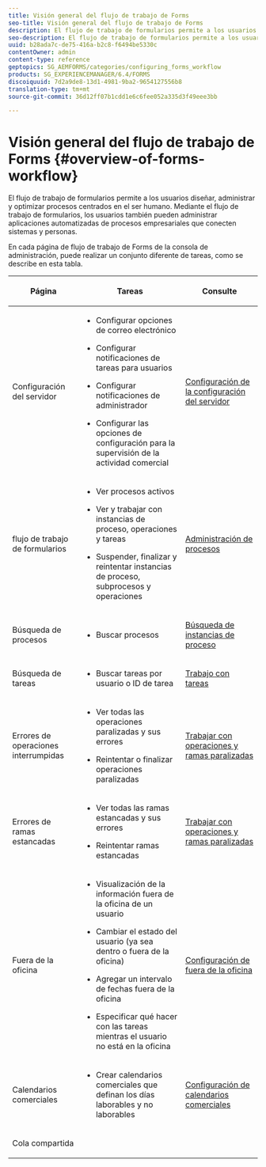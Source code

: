 ```yaml
---
title: Visión general del flujo de trabajo de Forms
seo-title: Visión general del flujo de trabajo de Forms
description: El flujo de trabajo de formularios permite a los usuarios diseñar, administrar y optimizar procesos centrados en el ser humano. Mediante el flujo de trabajo de formularios, los usuarios también pueden administrar aplicaciones automatizadas de procesos empresariales que conecten sistemas y personas.
seo-description: El flujo de trabajo de formularios permite a los usuarios diseñar, administrar y optimizar procesos centrados en el ser humano. Mediante el flujo de trabajo de formularios, los usuarios también pueden administrar aplicaciones automatizadas de procesos empresariales que conecten sistemas y personas.
uuid: b28ada7c-de75-416a-b2c8-f6494be5330c
contentOwner: admin
content-type: reference
geptopics: SG_AEMFORMS/categories/configuring_forms_workflow
products: SG_EXPERIENCEMANAGER/6.4/FORMS
discoiquuid: 7d2a9de8-13d1-4981-9ba2-9654127556b8
translation-type: tm+mt
source-git-commit: 36d12ff07b1cdd1e6c6fee052a335d3f49eee3bb

---
```



# Visión general del flujo de trabajo de Forms {#overview-of-forms-workflow}

El flujo de trabajo de formularios permite a los usuarios diseñar, administrar y optimizar procesos centrados en el ser humano. Mediante el flujo de trabajo de formularios, los usuarios también pueden administrar aplicaciones automatizadas de procesos empresariales que conecten sistemas y personas.

En cada página de flujo de trabajo de Forms de la consola de administración, puede realizar un conjunto diferente de tareas, como se describe en esta tabla.

<table>
 <thead>
  <tr>
   <th><p>Página</p></th> 
   <th><p>Tareas</p></th> 
   <th><p>Consulte</p></th> 
  </tr> 
 </thead> 
 <tbody>
  <tr>
   <td><p>Configuración del servidor</p></td> 
   <td>
    <ul>
     <li><p>Configurar opciones de correo electrónico</p></li>
     <li><p>Configurar notificaciones de tareas para usuarios</p></li>
     <li><p>Configurar notificaciones de administrador</p></li>
     <li><p>Configurar las opciones de configuración para la supervisión de la actividad comercial </p></li>
    </ul></td> 
   <td><p><a href="/help/forms/using/admin-help/configuring-server-settings.md#configuring-server-settings">Configuración de la configuración del servidor</a></p></td> 
  </tr> 
  <tr>
   <td><p>flujo de trabajo de formularios</p></td> 
   <td>
    <ul>
     <li><p>Ver procesos activos</p></li>
     <li><p>Ver y trabajar con instancias de proceso, operaciones y tareas</p></li>
     <li><p>Suspender, finalizar y reintentar instancias de proceso, subprocesos y operaciones</p></li>
    </ul></td> 
   <td><p><a href="/help/forms/using/admin-help/processes.md#managing-processes">Administración de procesos</a></p></td> 
  </tr> 
  <tr>
   <td><p>Búsqueda de procesos</p></td> 
   <td>
    <ul>
     <li><p>Buscar procesos</p></li>
    </ul></td> 
   <td><p><a href="/help/forms/using/admin-help/searching-process-instances.md#searching-for-process-instances">Búsqueda de instancias de proceso</a></p></td> 
  </tr> 
  <tr>
   <td><p>Búsqueda de tareas</p></td> 
   <td>
    <ul>
     <li><p>Buscar tareas por usuario o ID de tarea</p></li>
    </ul></td> 
   <td><p><a href="/help/forms/using/admin-help/tasks.md#working-with-tasks">Trabajo con tareas</a></p></td> 
  </tr> 
  <tr>
   <td><p>Errores de operaciones interrumpidas</p></td> 
   <td>
    <ul>
     <li><p>Ver todas las operaciones paralizadas y sus errores</p></li>
     <li><p>Reintentar o finalizar operaciones paralizadas</p></li>
    </ul></td> 
   <td><p><a href="/help/forms/using/admin-help/stalled-operations-branches.md#working-with-stalled-operations-and-branches">Trabajar con operaciones y ramas paralizadas</a></p></td> 
  </tr> 
  <tr>
   <td><p>Errores de ramas estancadas</p></td> 
   <td>
    <ul>
     <li><p>Ver todas las ramas estancadas y sus errores</p></li>
     <li><p>Reintentar ramas estancadas</p></li>
    </ul></td> 
   <td><p><a href="/help/forms/using/admin-help/stalled-operations-branches.md#working-with-stalled-operations-and-branches">Trabajar con operaciones y ramas paralizadas</a></p></td> 
  </tr> 
  <tr>
   <td><p>Fuera de la oficina</p></td> 
   <td>
    <ul>
     <li><p>Visualización de la información fuera de la oficina de un usuario</p></li>
     <li><p>Cambiar el estado del usuario (ya sea dentro o fuera de la oficina)</p></li>
     <li><p>Agregar un intervalo de fechas fuera de la oficina </p></li>
     <li><p>Especificar qué hacer con las tareas mientras el usuario no está en la oficina</p></li>
    </ul></td> 
   <td><p><a href="/help/forms/using/admin-help/configuring-out-office-settings.md#configuring-out-of-office-settings">Configuración de fuera de la oficina</a></p></td> 
  </tr> 
  <tr>
   <td><p>Calendarios comerciales</p></td> 
   <td>
    <ul>
     <li><p>Crear calendarios comerciales que definan los días laborables y no laborables</p></li>
    </ul></td> 
   <td><p><a href="/help/forms/using/admin-help/configuring-business-calendars.md#configuring-business-calendars">Configuración de calendarios comerciales</a></p></td> 
  </tr> 
  <tr>
   <td><p>Cola compartida</p></td> 
   <td><p></p></td> 
   <td><p></p></td> 
  </tr> 
 </tbody> 
</table>

